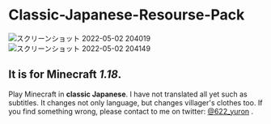 # Classic-Japanese-Resourse-Pack
![スクリーンショット 2022-05-02 204019](https://user-images.githubusercontent.com/104705463/166228233-b44888ac-3f56-48de-8ace-69f4fecd4877.png)
![スクリーンショット 2022-05-02 204149](https://user-images.githubusercontent.com/104705463/166228246-98547104-3355-458e-a30a-ffc00347b507.png)
## It is for Minecraft _1.18_.
Play Minecraft in **classic Japanese**.
I have not translated all yet such as subtitles.
It changes not only language, but changes villager's clothes too.
If you find something wrong, please contact to me on twitter: [@622_yuron](https://twitter.com/622_yuron) .
